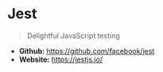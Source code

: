 # Jest
> Delightful JavaScript testing

* **Github:** https://github.com/facebook/jest
* **Website:** https://jestjs.io/